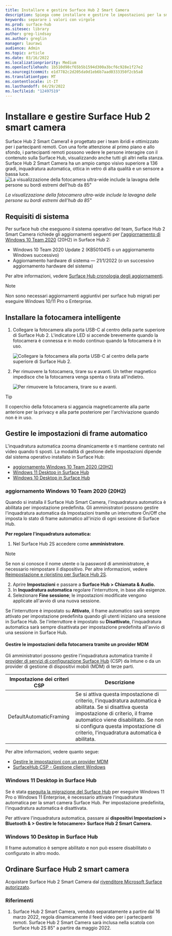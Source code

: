 ```yaml
---
title: Installare e gestire Surface Hub 2 Smart Camera
description: Spiega come installare e gestire le impostazioni per la smart camera Surface Hub 2.
keywords: separare i valori con virgole
ms.prod: surface-hub
ms.sitesec: library
author: greg-lindsay
ms.author: greglin
manager: laurawi
audience: Admin
ms.topic: article
ms.date: 03/16/2022
ms.localizationpriority: Medium
ms.openlocfilehash: 1b510d98cf65b5b1594d300a3bcf6c928e1f27e2
ms.sourcegitcommit: e1d7782c2d205da9d1eb6b7aad0333350f2cb5a8
ms.translationtype: MT
ms.contentlocale: it-IT
ms.lasthandoff: 04/29/2022
ms.locfileid: "12497519"
---
```

# <a name="install-and-manage-surface-hub-2-smart-camera"></a>Installare e gestire Surface Hub 2 smart camera

Surface Hub 2 Smart Camera1<sup></sup> è progettato per i team ibridi e ottimizzato per i partecipanti remoti. Con una forte attenzione al primo piano e allo sfondo, i partecipanti remoti possono vedere le persone interagire con il contenuto sulla Surface Hub, visualizzando anche tutti gli altri nella stanza. Surface Hub 2 Smart Camera ha un ampio campo visivo superiore a 136 gradi, inquadratura automatica, ottica in vetro di alta qualità e un sensore a bassa luce.
![La visualizzazione della fotocamera ultra-wide include la lavagna delle persone su bordi estremi dell'hub da 85"](images/surface-hub-2-smart-camera-fov.png)

*La visualizzazione della fotocamera ultra-wide include la lavagna delle persone su bordi estremi dell'hub da 85"*

## <a name="system-requirements"></a>Requisiti di sistema

Per surface hub che eseguono il sistema operativo del team, Surface Hub 2 Smart Camera richiede gli aggiornamenti seguenti per [l'aggiornamento di Windows 10 Team 2020](surface-hub-2020-update-whats-new.md) (20H2) in Surface Hub 2:

- Windows 10 Team 2020 Update 2 (KB5010415 o un aggiornamento Windows successivo)
- Aggiornamento hardware di sistema — 21/1/2022 (o un successivo aggiornamento hardware del sistema)

Per altre informazioni, vedere [Surface Hub cronologia degli aggiornamenti](surface-hub-update-history.md).

> [!NOTE]
> Non sono necessari aggiornamenti aggiuntivi per surface hub migrati per eseguire Windows 10/11 Pro o Enterprise.

## <a name="install-smart-camera"></a>Installare la fotocamera intelligente

1. Collegare la fotocamera alla porta USB-C al centro della parte superiore di Surface Hub 2. L'indicatore LED si accende brevemente quando la fotocamera è connessa e in modo continuo quando la fotocamera è in uso.

     ![Collegare la fotocamera alla porta USB-C al centro della parte superiore di Surface Hub 2.](images/hub2smartcamera1.png)

2. Per rimuovere la fotocamera, tirare su e avanti. Un tether magnetico impedisce che la fotocamera venga spenta o tirata all'indietro.

    ![Per rimuovere la fotocamera, tirare su e avanti.](images/hub2smartcamera2.png)

> [!TIP]
> Il coperchio della fotocamera si aggancia magneticamente alla parte anteriore per la privacy e alla parte posteriore per l'archiviazione quando non è in uso.

## <a name="manage-automatic-framing-settings"></a>Gestire le impostazioni di frame automatico

L'inquadratura automatica zooma dinamicamente e ti mantiene centrato nel video quando ti sposti. La modalità di gestione delle impostazioni dipende dal sistema operativo installato in Surface Hub:

- [aggiornamento Windows 10 Team 2020 (20H2)](#windows-10-team-2020-update-20h2)
- [Windows 11 Desktop in Surface Hub](#windows-11-desktop-on-surface-hub)
- [Windows 10 Desktop in Surface Hub](#windows-10-desktop-on-surface-hub)

### <a name="windows-10-team-2020-update-20h2"></a>aggiornamento Windows 10 Team 2020 (20H2)

Quando si installa il Surface Hub Smart Camera, l'inquadratura automatica è abilitata per impostazione predefinita. Gli amministratori possono gestire l'inquadratura automatica da Impostazioni tramite un interruttore On/Off che imposta lo stato di frame automatico all'inizio di ogni sessione di Surface Hub.

**Per regolare l'inquadratura automatica:**

1. Nel Surface Hub 2S accedere come **amministratore**.

> [!NOTE]
> Se non si conosce il nome utente o la password di amministratore, è necessario reimpostare il dispositivo. Per altre informazioni, vedere [Reimpostazione e ripristino per Surface Hub 2S](/surface-hub/surface-hub-2s-recover-reset).

2. Aprire **Impostazioni** e passare a **Surface Hub > Chiamata & Audio.**
3. In **Inquadratura automatica** regolare l'interruttore, in base alle esigenze. 
4. Selezionare **Fine sessione**; le impostazioni modificate vengono applicate all'avvio di una nuova sessione. 

Se l'interruttore è impostato su **Attivato**, il frame automatico sarà sempre attivato per impostazione predefinita quando gli utenti iniziano una sessione in Surface Hub. Se l'interruttore è impostato su **Disattivato**, l'inquadratura automatica sarà sempre disattivata per impostazione predefinita all'avvio di una sessione in Surface Hub.

#### <a name="manage-camera-settings-via-an-mdm-provider"></a>Gestire le impostazioni della fotocamera tramite un provider MDM

Gli amministratori possono gestire l'inquadratura automatica tramite il [provider di servizi di configurazione Surface Hub](/windows/client-management/mdm/surfacehub-csp) (CSP) da Intune o da un provider di gestione di dispositivi mobili (MDM) di terze parti.

|Impostazione dei criteri CSP| Descrizione|
|------------------|------------|
|DefaultAutomaticFraming|Se si attiva questa impostazione di criterio, l'inquadratura automatica è abilitata. Se si disattiva questa impostazione di criterio, il frame automatico viene disabilitato. Se non si configura questa impostazione di criterio, l'inquadratura automatica è abilitata. |

Per altre informazioni, vedere quanto segue:

- [Gestire le impostazioni con un provider MDM](/surface-hub/manage-settings-with-mdm-for-surface-hub#create-custom-configuration-profile)
- [SurfaceHub CSP - Gestione client Windows](/windows/client-management/mdm/surfacehub-csp)

### <a name="windows-11-desktop-on-surface-hub"></a>Windows 11 Desktop in Surface Hub

Se è stata [eseguita la migrazione del Surface Hub](surface-hub-2s-migrate-os.md) per eseguire Windows 11 Pro o Windows 11 Enterprise, è necessario attivare l'inquadratura automatica per la smart camera Surface Hub. Per impostazione predefinita, l'inquadratura automatica è disattivata.

Per attivare l'inquadratura automatica, passare ai **dispositivi Impostazioni > Bluetooth & > Gestire le fotocamere> Surface Hub 2 Smart Camera.**

### <a name="windows-10-desktop-on-surface-hub"></a>Windows 10 Desktop in Surface Hub

Il frame automatico è sempre abilitato e non può essere disabilitato o configurato in altro modo.

## <a name="order-surface-hub-2-smart-camera"></a>Ordinare Surface Hub 2 smart camera

Acquistare Surface Hub 2 Smart Camera dal [rivenditore Microsoft Surface autorizzato](https://www.microsoft.com/surface/business/where-to-buy-microsoft-surface?).

### <a name="references"></a>Riferimenti

1. Surface Hub 2 Smart Camera, venduto separatamente a partire dal 16 marzo 2022, regola dinamicamente il feed video per i partecipanti remoti. Surface Hub 2 Smart Camera sarà inclusa nella scatola con Surface Hub 2S 85" a partire da maggio 2022.

